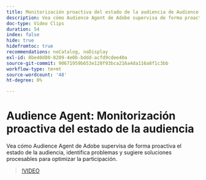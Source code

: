 ```yaml
---
title: Monitorización proactiva del estado de la audiencia de Audience Agent
description: Vea cómo Audience Agent de Adobe supervisa de forma proactiva el estado de la audiencia, identifica problemas y sugiere soluciones procesables para optimizar la participación.
doc-type: Video Clips
duration: 54
index: false
hide: true
hidefromtoc: true
recommendations: noCatalog, noDisplay
exl-id: 8be40d80-8209-4e0b-bddd-acfd9cdee40a
source-git-commit: 90671959b653e120f93bca216a4da116a8f1c3bb
workflow-type: tm+mt
source-wordcount: '48'
ht-degree: 0%

---
```


# Audience Agent: Monitorización proactiva del estado de la audiencia

Vea cómo Audience Agent de Adobe supervisa de forma proactiva el estado de la audiencia, identifica problemas y sugiere soluciones procesables para optimizar la participación.

<!-- 65_S653_3442539_53_audience-agent-proactive-audience-health-monitoring -->
>[!VIDEO](https://video.tv.adobe.com/v/3459751/?learn=on&enablevpops=true&captions=spa)
